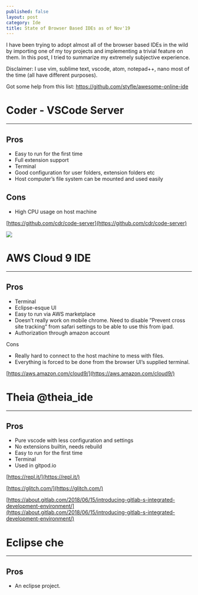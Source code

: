 ```yaml
---
published: false
layout: post
category: Ide
title: State of Browser Based IDEs as of Nov'19
---
```

I have been trying to adopt almost all of the browser based IDEs in the wild by importing one of my toy projects and implementing a trivial feature on them. In this post, I tried to summarize my extremely subjective experience. 

Disclaimer: I use vim, sublime text, vscode, atom, notepad++, nano most of the time (all have different purposes).

Got some help from this list: <https://github.com/styfle/awesome-online-ide>

# Coder - VSCode Server 
----------------------

## Pros

*   Easy to run for the first time
*   Full extension support
*   Terminal
*   Good configuration for user folders, extension folders etc
*   Host computer’s file system can be mounted and used easily

## Cons
* High CPU usage on host machine

[https://github.com/cdr/code-server](https://github.com/cdr/code-server)

![](api/images/qxfjXUM6JNN7/code_server_cpu_usage.png)

# AWS Cloud 9 IDE
---------------

## Pros

*   Terminal
*   Eclipse-esque UI
*   Easy to run via AWS marketplace
*   Doesn’t really work on mobile chrome. Need to disable ”Prevent cross site tracking“ from safari settings to be able to use this from ipad.
*   Authorization through amazon account

Cons

*   Really hard to connect to the host machine to mess with files. 
* Everything is forced to be done from the browser UI’s supplied terminal.

[https://aws.amazon.com/cloud9/](https://aws.amazon.com/cloud9/)

# Theia @theia_ide
-----------------

## Pros

*   Pure vscode with less configuration and settings
*   No extensions builtin, needs rebuild
*   Easy to run for the first time
*   Terminal
*   Used  in gitpod.io

[https://repl.it/](https://repl.it/)

[https://glitch.com/](https://glitch.com/)

[https://about.gitlab.com/2018/06/15/introducing-gitlab-s-integrated-development-environment/](https://about.gitlab.com/2018/06/15/introducing-gitlab-s-integrated-development-environment/)

# Eclipse che
----------
## Pros

* An eclipse project. 

